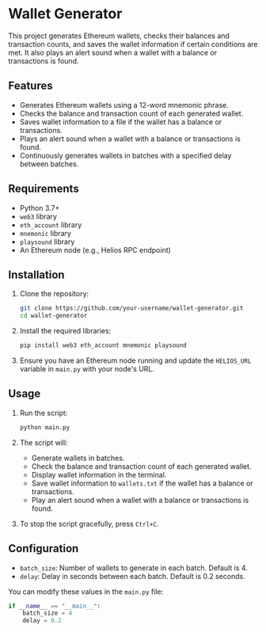 # Wallet Generator

This project generates Ethereum wallets, checks their balances and transaction counts, and saves the wallet information if certain conditions are met. It also plays an alert sound when a wallet with a balance or transactions is found.

## Features

- Generates Ethereum wallets using a 12-word mnemonic phrase.
- Checks the balance and transaction count of each generated wallet.
- Saves wallet information to a file if the wallet has a balance or transactions.
- Plays an alert sound when a wallet with a balance or transactions is found.
- Continuously generates wallets in batches with a specified delay between batches.

## Requirements

- Python 3.7+
- `web3` library
- `eth_account` library
- `mnemonic` library
- `playsound` library
- An Ethereum node (e.g., Helios RPC endpoint)

## Installation

1. Clone the repository:

    ```sh
    git clone https://github.com/your-username/wallet-generator.git
    cd wallet-generator
    ```

2. Install the required libraries:

    ```sh
    pip install web3 eth_account mnemonic playsound
    ```

3. Ensure you have an Ethereum node running and update the `HELIOS_URL` variable in `main.py` with your node's URL.

## Usage

1. Run the script:

    ```sh
    python main.py
    ```

2. The script will:
    - Generate wallets in batches.
    - Check the balance and transaction count of each generated wallet.
    - Display wallet information in the terminal.
    - Save wallet information to `wallets.txt` if the wallet has a balance or transactions.
    - Play an alert sound when a wallet with a balance or transactions is found.

3. To stop the script gracefully, press `Ctrl+C`.

## Configuration

- `batch_size`: Number of wallets to generate in each batch. Default is 4.
- `delay`: Delay in seconds between each batch. Default is 0.2 seconds.

You can modify these values in the `main.py` file:

```python
if __name__ == "__main__":
    batch_size = 4
    delay = 0.2
